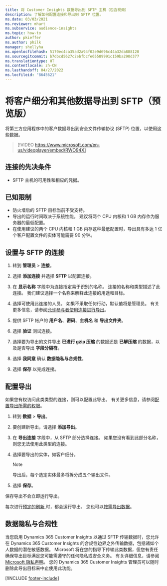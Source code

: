 ```yaml
---
title: 将 Customer Insights 数据导出到 SFTP 主机（包含视频）
description: 了解如何配置连接和导出到 SFTP 位置。
ms.date: 03/03/2021
ms.reviewer: mhart
ms.subservice: audience-insights
ms.topic: how-to
author: pkieffer
ms.author: philk
manager: shellyha
ms.openlocfilehash: 5170ec4ca35ad2a94f02e9d696c44a32da888120
ms.sourcegitcommit: b7dbcd5627c2ebfbcfe65589991c159ba290d377
ms.translationtype: HT
ms.contentlocale: zh-CN
ms.lasthandoff: 04/27/2022
ms.locfileid: "8645621"
---
```

# <a name="export-segments-and-other-data-to-sftp-preview"></a>将客户细分和其他数据导出到 SFTP（预览版）

将第三方应用程序中的客户数据导出到安全文件传输协议 (SFTP) 位置，以使用这些数据。

> [!VIDEO https://www.microsoft.com/en-us/videoplayer/embed/RWO94X]

## <a name="prerequisites-for-connection"></a>连接的先决条件

- SFTP 主机的可用性和相应的凭据。

## <a name="known-limitations"></a>已知限制

- 防火墙后的 SFTP 目标当前不受支持。 
- 导出的运行时间取决于系统性能。 建议将两个 CPU 内核和 1 GB 内存作为服务器的最低配置。 
- 在使用建议的两个 CPU 内核和 1 GB 内存这种最低配置时，导出具有多达 1 亿个客户配置文件的实体可能需要 90 分钟。 

## <a name="set-up-connection-to-sftp"></a>设置与 SFTP 的连接

1. 转到 **管理员** > **连接**。

1. 选择 **添加连接** 并选择 **SFTP** 以配置连接。

1. 在 **显示名称** 字段中为连接指定易于识别的名称。 连接的名称和类型描述了此连接。 我们建议选择一个名称来解释此连接的用途和目标。

1. 选择可使用此连接的人员。 如果不采取任何行动，默认值将是管理员。 有关更多信息，请参阅[允许参与者使用连接进行导出](connections.md#allow-contributors-to-use-a-connection-for-exports)。

1. 提供 SFTP 帐户的 **用户名**、**密码**、**主机名** 和 **导出文件夹**。

1. 选择 **验证** 测试连接。

1. 选择要为导出的文件导出 **已进行 gzip 压缩** 的数据还是 **已解压缩** 的数据，以及是否导出 **字段分隔符**。

1. 选择 **我同意** 确认 **数据隐私与合规性**。

1. 选择 **保存** 以完成连接。

## <a name="configure-an-export"></a>配置导出

如果您有权访问此类类型的连接，则可以配置此导出。 有关更多信息，请参阅[配置导出所需的权限](export-destinations.md#set-up-a-new-export)。

1. 转到 **数据** > **导出**。

1. 要创建新导出，请选择 **添加导出**。

1. 在 **导出连接** 字段中，从 SFTP 部分选择连接。 如果您没有看到此部分名称，则您无法使用此类型的连接。

1. 选择要导出的实体，如客户细分。

   > [!NOTE]
   > 导出后，每个选定实体最多将拆分成五个输出文件。 

1. 选择 **保存**。

保存导出不会立即运行导出。

每次进行[预定的刷新 ](system.md#schedule-tab)时，都会运行导出。 您也可以[按需导出数据](export-destinations.md#run-exports-on-demand)。 

## <a name="data-privacy-and-compliance"></a>数据隐私与合规性

当您启用 Dynamics 365 Customer Insights 以通过 SFTP 传输数据时，您允许在 Dynamics 365 Customer Insights 的合规性边界之外传输数据，包括诸如个人数据的潜在敏感数据。 Microsoft 将在您的指导下传输此类数据，但您有责任确保导出目标满足您可能需遵守的任何隐私或安全义务。 有关详细信息，请参阅 [Microsoft 隐私声明](https://go.microsoft.com/fwlink/?linkid=396732)。
您的 Dynamics 365 Customer Insights 管理员可以随时删除此导出目标来中止使用此功能。

[!INCLUDE [footer-include](includes/footer-banner.md)]
